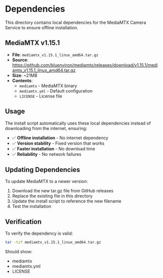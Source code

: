 # Dependencies

This directory contains local dependencies for the MediaMTX Camera Service to ensure offline installation.

## MediaMTX v1.15.1

- **File**: `mediamtx_v1.15.1_linux_amd64.tar.gz`
- **Source**: https://github.com/bluenviron/mediamtx/releases/download/v1.15.1/mediamtx_v1.15.1_linux_amd64.tar.gz
- **Size**: ~21MB
- **Contents**: 
  - `mediamtx` - MediaMTX binary
  - `mediamtx.yml` - Default configuration
  - `LICENSE` - License file

## Usage

The install script automatically uses these local dependencies instead of downloading from the internet, ensuring:
- ✅ **Offline installation** - No internet dependency
- ✅ **Version stability** - Fixed version that works
- ✅ **Faster installation** - No download time
- ✅ **Reliability** - No network failures

## Updating Dependencies

To update MediaMTX to a newer version:
1. Download the new tar.gz file from GitHub releases
2. Replace the existing file in this directory
3. Update the install script to reference the new filename
4. Test the installation

## Verification

To verify the dependency is valid:
```bash
tar -tzf mediamtx_v1.15.1_linux_amd64.tar.gz
```

Should show:
- mediamtx
- mediamtx.yml  
- LICENSE
